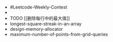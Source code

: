 - #Leetcode-Weekly-Contest
-
- TODO [[删除每行中的最大值]]
- longest-square-streak-in-an-array
- design-memory-allocator
- maximum-number-of-points-from-grid-queries